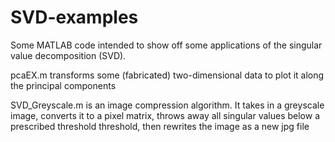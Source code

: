 # SVD-examples
Some MATLAB code intended to show off some applications of the singular value decomposition (SVD).

pcaEX.m transforms some (fabricated) two-dimensional data to plot it along the principal components

SVD_Greyscale.m is an image compression algorithm. It takes in a greyscale image, converts it to a pixel matrix, throws away all singular values below a prescribed threshold threshold, then rewrites the image as a new jpg file
